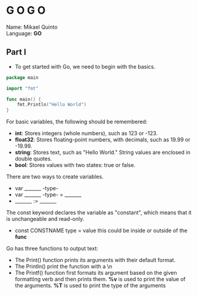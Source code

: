 # G O  G O
Name: Mikael Quinto  
Language: **GO**

## Part I
- To get started with Go, we need to begin with the basics.
``` GO
package main

import "fmt"

func main() {
	fmt.Println("Hello World")
}
```
For basic variables, the following should be remembered:
- **int**: Stores integers (whole numbers), such as 123 or -123.
- **float32**: Stores floating-point numbers, with decimals, such as 19.99 or -19.99.
- **string**: Stores text, such as "Hello World." String values are enclosed in double quotes.
- **bool**: Stores values with two states: true or false.

There are two ways to create variables.
- var _______ -type-
- var _______ -type- = _______
- _______ := _______

The const keyword declares the variable as "constant", which means that it is unchangeable and read-only.
- const CONSTNAME type = value
this could be inside or outside of the **func**

Go has three functions to output text:

- The Print() function prints its arguments with their default format.
- The Println() print the function with a \n
- The Printf() function first formats its argument based on the given formatting verb and then prints them. **%v** is used to print the value of the arguments. **%T** is used to print the type of the arguments
